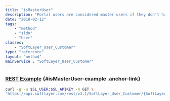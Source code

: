 ```yaml
---
title: "isMasterUser"
description: "Portal users are considered master users if they don't have an associated parent user. The only users who don't have parent users are users whose username matches their SoftLayer account name. Master users have special permissions throughout the SoftLayer customer portal. "
date: "2018-02-12"
tags:
    - "method"
    - "sldn"
    - "User"
classes:
    - "SoftLayer_User_Customer"
type: "reference"
layout: "method"
mainService : "SoftLayer_User_Customer"
---
```


### [REST Example](#isMasterUser-example) <a href="/article/rest/"><i class="fas fa-question"></i></a> {#isMasterUser-example .anchor-link} 
```bash
curl -g -u $SL_USER:$SL_APIKEY -X GET \
'https://api.softlayer.com/rest/v3.1/SoftLayer_User_Customer/{SoftLayer_User_CustomerID}/isMasterUser'
```
